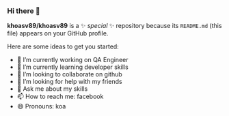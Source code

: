 ### Hi there 👋


**khoasv89/khoasv89** is a ✨ _special_ ✨ repository because its `README.md` (this file) appears on your GitHub profile.

Here are some ideas to get you started:

- 🔭 I’m currently working on QA Engineer
- 🌱 I’m currently learning developer skills
- 👯 I’m looking to collaborate on github
- 🤔 I’m looking for help with my friends
- 💬 Ask me about my skills
- 📫 How to reach me: facebook
- 😄 Pronouns: koa

